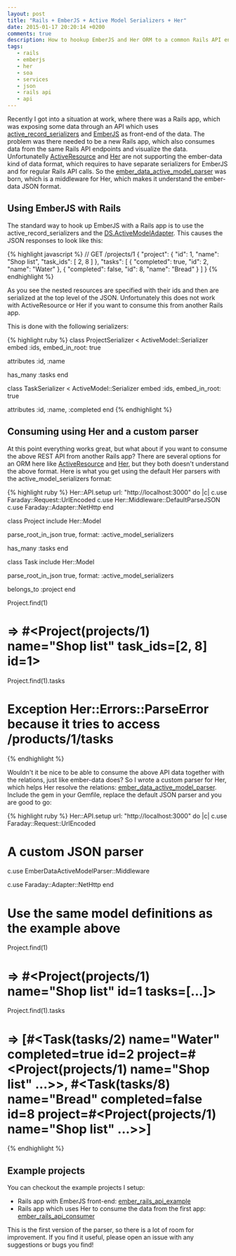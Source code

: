 ```yaml
---
layout: post
title: "Rails + EmberJS + Active Model Serializers + Her"
date: 2015-01-17 20:20:14 +0200
comments: true
description: How to hookup EmberJS and Her ORM to a common Rails API endpoints
tags:
   - rails
   - emberjs
   - her
   - soa
   - services
   - json
   - rails api
   - api
---
```

Recently I got into a situation at work, where there was a Rails app, which was exposing some data through an API which uses [active_record_serializers](https://github.com/rails-api/active_model_serializers) and [EmberJS](http://emberjs.com/) as front-end of the data. The problem was there needed to be a new Rails app, which also consumes data from the same Rails API endpoints and visualize the data. Unfortunatelly [ActiveResource](https://github.com/rails/activeresource) and [Her](https://github.com/remiprev/her) are not supporting the ember-data kind of data format, which requires to have separate serializers for EmberJS and for regular Rails API calls. So the [ember_data_active_model_parser](https://github.com/valo/ember_data_active_model_parser) was born, which is a middleware for Her, which makes it understand the ember-data JSON format.

## Using EmberJS with Rails

The standard way to hook up EmberJS with a Rails app is to use the active_record_serializers and the [DS.ActiveModelAdapter](http://emberjs.com/api/data/classes/DS.ActiveModelAdapter.html). This causes the JSON responses to look like this:

{% highlight javascript %}
// GET /projects/1
{
    "project": {
        "id": 1,
        "name": "Shop list",
        "task_ids": [
            2,
            8
        ]
    },
    "tasks": [
        {
            "completed": true,
            "id": 2,
            "name": "Water"
        },
        {
            "completed": false,
            "id": 8,
            "name": "Bread"
        }
    ]
}
{% endhighlight %}

As you see the nested resources are specified with their ids and then are serialized at the top level of the JSON. Unfortunately this does not work with ActiveResource or Her if you want to consume this from another Rails app.

This is done with the following serializers:

{% highlight ruby %}
class ProjectSerializer < ActiveModel::Serializer
  embed :ids, embed_in_root: true

  attributes :id, :name

  has_many :tasks
end

class TaskSerializer < ActiveModel::Serializer
  embed :ids, embed_in_root: true

  attributes :id, :name, :completed
end
{% endhighlight %}

## Consuming using Her and a custom parser

At this point everything works great, but what about if you want to consume the above REST API from another Rails app? There are several options for an ORM here like [ActiveResource](https://github.com/rails/activeresource) and [Her](https://github.com/remiprev/her), but they both doesn't understand the above format. Here is what you get using the default Her parsers with the active_model_serializers format:

{% highlight ruby %}
Her::API.setup url: "http://localhost:3000" do |c|
  c.use Faraday::Request::UrlEncoded
  c.use Her::Middleware::DefaultParseJSON
  c.use Faraday::Adapter::NetHttp
end

class Project
  include Her::Model

  parse_root_in_json true, format: :active_model_serializers

  has_many :tasks
end

class Task
  include Her::Model

  parse_root_in_json true, format: :active_model_serializers

  belongs_to :project
end

Project.find(1)
# => #<Project(projects/1) name="Shop list" task_ids=[2, 8] id=1>

Project.find(1).tasks
# Exception Her::Errors::ParseError because it tries to access /products/1/tasks

{% endhighlight %}

Wouldn't it be nice to be able to consume the above API data together with the relations, just like ember-data does? So I wrote a custom parser for Her, which helps Her resolve the relations: [ember_data_active_model_parser](https://github.com/valo/ember_data_active_model_parser). Include the gem in your Gemfile, replace the default JSON parser and you are good to go:

{% highlight ruby %}
Her::API.setup url: "http://localhost:3000" do |c|
  c.use Faraday::Request::UrlEncoded

  # A custom JSON parser
  c.use EmberDataActiveModelParser::Middleware
  
  c.use Faraday::Adapter::NetHttp
end

# Use the same model definitions as the example above

Project.find(1)
# => #<Project(projects/1) name="Shop list" id=1 tasks=[...]>

Project.find(1).tasks
# => [#<Task(tasks/2) name="Water" completed=true id=2 project=#<Project(projects/1) name="Shop list" ...>>, #<Task(tasks/8) name="Bread" completed=false id=8 project=#<Project(projects/1) name="Shop list" ...>>]
{% endhighlight %}

## Example projects

You can checkout the example projects I setup:

* Rails app with EmberJS front-end: [ember_rails_api_example](https://github.com/valo/ember_rails_api_example)
* Rails app which uses Her to consume the data from the first app: [ember_rails_api_consumer](https://github.com/valo/ember_rails_api_consumer)

This is the first version of the parser, so there is a lot of room for improvement. If you find it useful, please open an issue with any suggestions or bugs you find!
